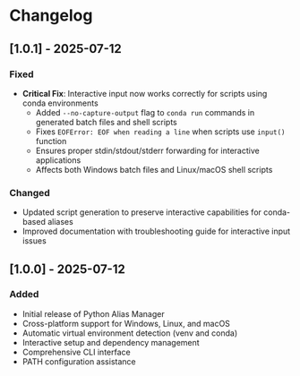 # Changelog

## [1.0.1] - 2025-07-12

### Fixed

- **Critical Fix**: Interactive input now works correctly for scripts using conda environments
  - Added `--no-capture-output` flag to `conda run` commands in generated batch files and shell scripts
  - Fixes `EOFError: EOF when reading a line` when scripts use `input()` function
  - Ensures proper stdin/stdout/stderr forwarding for interactive applications
  - Affects both Windows batch files and Linux/macOS shell scripts

### Changed

- Updated script generation to preserve interactive capabilities for conda-based aliases
- Improved documentation with troubleshooting guide for interactive input issues

## [1.0.0] - 2025-07-12

### Added

- Initial release of Python Alias Manager
- Cross-platform support for Windows, Linux, and macOS
- Automatic virtual environment detection (venv and conda)
- Interactive setup and dependency management
- Comprehensive CLI interface
- PATH configuration assistance

